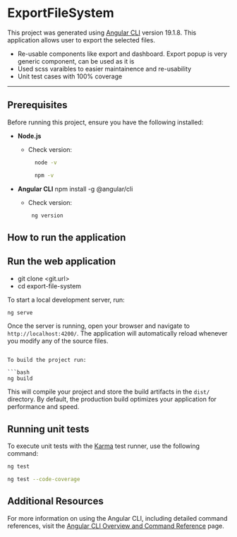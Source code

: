 # ExportFileSystem

This project was generated using [Angular CLI](https://github.com/angular/angular-cli) version 19.1.8. This application allows user to export the selected files.
- Re-usable components like export and dashboard. Export popup is very generic component, can be used as it is 
- Used scss varaibles to easier maintainence and re-usability
- Unit test cases with 100% coverage

------------------------------------------------------------------------------------------------------------------------------
## Prerequisites  
Before running this project, ensure you have the following installed:

- **Node.js**
  - Check version:
    ```bash
      node -v
     ```
    ```bash
      npm -v
     ```
    
- **Angular CLI**
   npm install -g @angular/cli
  - Check version:  
    ```bash
     ng version
     ```


## How to run the application

## Run the web application   
- git clone <git.url>
- cd export-file-system

To start a local development server, run:

```bash
ng serve
```

Once the server is running, open your browser and navigate to `http://localhost:4200/`. The application will automatically reload whenever you modify any of the source files.

```

To build the project run:

```bash
ng build
```

This will compile your project and store the build artifacts in the `dist/` directory. By default, the production build optimizes your application for performance and speed.

## Running unit tests

To execute unit tests with the [Karma](https://karma-runner.github.io) test runner, use the following command:

```bash
ng test
```
```bash
ng test --code-coverage
```

## Additional Resources

For more information on using the Angular CLI, including detailed command references, visit the [Angular CLI Overview and Command Reference](https://angular.dev/tools/cli) page.

